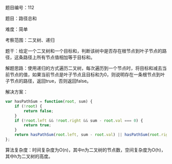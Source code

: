 题目编号：112

题目：路径总和

难度：简单

考察范围：二叉树、递归

题干：给定一个二叉树和一个目标和，判断该树中是否存在根节点到叶子节点的路径，这条路径上所有节点值相加等于目标和。

解题思路：使用递归的方式遍历二叉树，每次遍历到一个节点时，将目标和减去当前节点的值，如果当前节点是叶子节点且目标和为0，则说明存在一条根节点到叶子节点的路径，返回true，否则返回false。

解决方案：

```javascript
var hasPathSum = function(root, sum) {
    if (!root) {
        return false;
    }
    if (!root.left && !root.right && sum - root.val === 0) {
        return true;
    }
    return hasPathSum(root.left, sum - root.val) || hasPathSum(root.right, sum - root.val);
};
```

算法复杂度：时间复杂度为O(n)，其中n为二叉树的节点数，空间复杂度为O(h)，其中h为二叉树的高度。